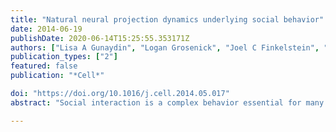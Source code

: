 ```yaml
---
title: "Natural neural projection dynamics underlying social behavior"
date: 2014-06-19
publishDate: 2020-06-14T15:25:55.353171Z
authors: ["Lisa A Gunaydin", "Logan Grosenick", "Joel C Finkelstein", "Isaac V Kauvar", "Lief E Fenno", "Avishek Adhikari", "Stephan Lammel", "Julie J Mirzabekov", "Raag D Airan", "Kelly A Zalocusky", "Kay M Tye", "Polina Anikeeva", "Robert C Malenka", "Karl Delsseroth"]
publication_types: ["2"]
featured: false
publication: "*Cell*"

doi: "https://doi.org/10.1016/j.cell.2014.05.017"
abstract: "Social interaction is a complex behavior essential for many species and is impaired in major neuropsychiatric disorders. Pharmacological studies have implicated certain neurotransmitter systems in social behavior, but circuit-level understanding of endogenous neural activity during social interaction is lacking. We therefore developed and applied a new methodology, termed fiber photometry, to optically record natural neural activity in genetically and connectivity-defined projections to elucidate the real-time role of specified pathways in mammalian behavior. Fiber photometry revealed that activity dynamics of a ventral tegmental area (VTA)-to-nucleus accumbens (NAc) projection could encode and predict key features of social, but not novel object, interaction. Consistent with this observation, optogenetic control of cells specifically contributing to this projection was sufficient to modulate social behavior, which was mediated by type 1 dopamine receptor signaling downstream in the NAc. Direct observation of deep projection-specific activity in this way captures a fundamental and previously inaccessible dimension of mammalian circuit dynamics."

---
```


